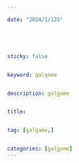 ```yaml
---

date: "2024/1/122"





sticky: false


keyword: galgame


description: galgame


title: 


tag: [galgame,]


categories: [galgame]
---
```


